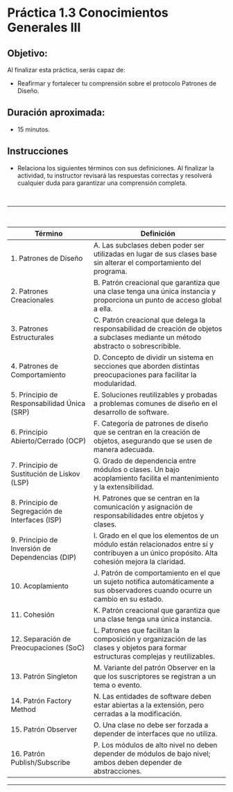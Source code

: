 # Práctica 1.3 Conocimientos Generales III

## Objetivo:

Al finalizar esta práctica, serás capaz de:
- Reafirmar y fortalecer tu comprensión sobre el protocolo Patrones de Diseño.

## Duración aproximada:
- 15 minutos.

## Instrucciones 

- Relaciona los siguientes términos con sus definiciones. Al finalizar la actividad, tu instructor revisará las respuestas correctas y resolverá cualquier duda para garantizar una comprensión completa.


<br/>

---

<br/>


| **Término**         | **Definición**                  |
|--------------------------------|-----------------------------------------|
| 1. Patrones de Diseño          | A. Las subclases deben poder ser utilizadas en lugar de sus clases base sin alterar el comportamiento del programa.        |
| 2. Patrones Creacionales       | B. Patrón creacional que garantiza que una clase tenga una única instancia y proporciona un punto de acceso global a ella. |
| 3. Patrones Estructurales      | C. Patrón creacional que delega la responsabilidad de creación de objetos a subclases mediante un método abstracto o sobrescribible. |
| 4. Patrones de Comportamiento  | D. Concepto de dividir un sistema en secciones que aborden distintas preocupaciones para facilitar la modularidad.         |
| 5. Principio de Responsabilidad Única (SRP) | E. Soluciones reutilizables y probadas a problemas comunes de diseño en el desarrollo de software.                  |
| 6. Principio Abierto/Cerrado (OCP) | F. Categoría de patrones de diseño que se centran en la creación de objetos, asegurando que se usen de manera adecuada.  |
| 7. Principio de Sustitución de Liskov (LSP) | G. Grado de dependencia entre módulos o clases. Un bajo acoplamiento facilita el mantenimiento y la extensibilidad. |
| 8. Principio de Segregación de Interfaces (ISP) | H. Patrones que se centran en la comunicación y asignación de responsabilidades entre objetos y clases.           |
| 9. Principio de Inversión de Dependencias (DIP) | I. Grado en el que los elementos de un módulo están relacionados entre sí y contribuyen a un único propósito. Alta cohesión mejora la claridad. |
| 10. Acoplamiento               | J. Patrón de comportamiento en el que un sujeto notifica automáticamente a sus observadores cuando ocurre un cambio en su estado. |
| 11. Cohesión                  | K. Patrón creacional que garantiza que una clase tenga una única instancia.                                             |
| 12. Separación de Preocupaciones (SoC) | L. Patrones que facilitan la composición y organización de las clases y objetos para formar estructuras complejas y reutilizables. |
| 13. Patrón Singleton          | M. Variante del patrón Observer en la que los suscriptores se registran a un tema o evento.                              |
| 14. Patrón Factory Method     | N. Las entidades de software deben estar abiertas a la extensión, pero cerradas a la modificación.                       |
| 15. Patrón Observer           | O. Una clase no debe ser forzada a depender de interfaces que no utiliza.                                              |
| 16. Patrón Publish/Subscribe  | P. Los módulos de alto nivel no deben depender de módulos de bajo nivel; ambos deben depender de abstracciones.         |

--- 

